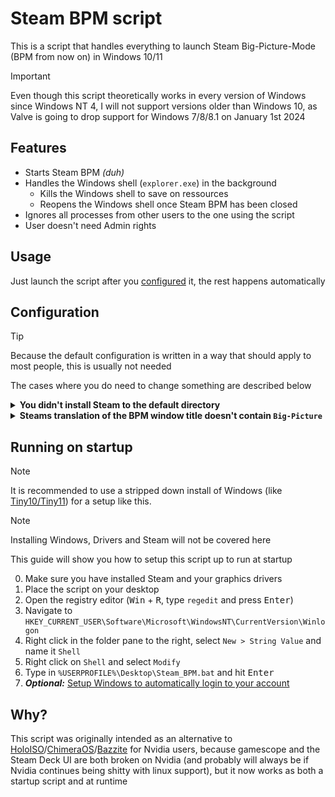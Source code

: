 # Steam BPM script

This is a script that handles everything to launch Steam Big-Picture-Mode (BPM from now on) in Windows 10/11

> [!IMPORTANT]
> Even though this script theoretically works in every version of Windows since Windows NT 4, I will not support versions
> older than Windows 10, as Valve is going to drop support for Windows 7/8/8.1 on January 1st 2024

## Features

- Starts Steam BPM *(duh)*
- Handles the Windows shell (`explorer.exe`) in the background
  - Kills the Windows shell to save on ressources
  - Reopens the Windows shell once Steam BPM has been closed
- Ignores all processes from other users to the one using the script
- User doesn't need Admin rights

## Usage

Just launch the script after you [configured](#configuration) it, the rest happens automatically

## Configuration

> [!TIP]
> Because the default configuration is written in a way that should apply to most people, this is usually not needed
> 
> The cases where you do need to change something are described below

<details>
  <summary><b>You didn't install Steam to the default directory</b></summary>
  
  > If you didn't change anything while installing Steam, this shouldn't apply to you
  
  If you didn't install steam to the default location, you need to replace the value ofthe first variable (`steam_exe`)
  with the path to your Steam executeable
</details>

<details>
  <summary><b>Steams translation of the BPM window title doesn't contain <code>Big-Picture</code></b></summary>
  
  If Steams translation of the BPM window title in the language your Steam installation is set to doesn't contain `Big-Picture`,
  you need to change the second variable (`bpm_check`) to whatever the name of the window is
</details>

## Running on startup

> [!NOTE]
> It is recommended to use a stripped down install of Windows (like [Tiny10/Tiny11](http://tinyxx.rf.gd/)) for a setup like this.

> [!NOTE]
> Installing Windows, Drivers and Steam will not be covered here

This guide will show you how to setup this script up to run at startup

0. Make sure you have installed Steam and your graphics drivers
1. Place the script on your desktop
2. Open the registry editor (<kbd>Win</kbd> + <kbd>R</kbd>, type `regedit` and press <kbd>Enter</kbd>)
3. Navigate to `HKEY_CURRENT_USER\Software\Microsoft\WindowsNT\CurrentVersion\Winlogon`
4. Right click in the folder pane to the right, select `New > String Value` and name it `Shell`
5. Right click on `Shell` and select `Modify`
6. Type in `%USERPROFILE%\Desktop\Steam_BPM.bat` and hit <kbd>Enter</kbd>
7. ***Optional:*** [Setup Windows to automatically login to your account](https://www.lifewire.com/how-do-i-auto-login-to-windows-2626066)

## Why?

This script was originally intended as an alternative to
[HoloISO](https://github.com/HoloISO/holoiso)/[ChimeraOS](https://chimeraos.org/)/[Bazzite](https://github.com/ublue-os/bazzite)
for Nvidia users, because gamescope and the Steam Deck UI are both broken on Nvidia (and probably will always be if Nvidia
continues being shitty with linux support), but it now works as both a startup script and at runtime
